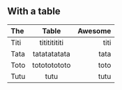 ## With a table

| The  |     Table    | Awesome |
| :--- | :----------: | ------: |
| Titi | titititititi |    titi |
| Tata | tatatatatata |    tata |
| Toto | totototototo |    toto |
| Tutu |     tutu     |    tutu |
